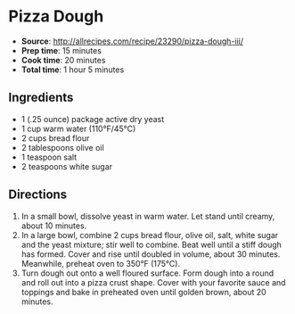 # Pizza Dough
 * **Source**: http://allrecipes.com/recipe/23290/pizza-dough-iii/
 * **Prep time**: 15 minutes
 * **Cook time**: 20 minutes
 * **Total time**: 1 hour 5 minutes

## Ingredients
 * 1 (.25 ounce) package active dry yeast
 * 1 cup warm water (110°F/45°C)
 * 2 cups bread flour
 * 2 tablespoons olive oil
 * 1 teaspoon salt
 * 2 teaspoons white sugar

## Directions
1. In a small bowl, dissolve yeast in warm water. Let stand until creamy, about 10 minutes.
2. In a large bowl, combine 2 cups bread flour, olive oil, salt, white sugar and the yeast mixture; stir well to combine. Beat well until a stiff dough has formed. Cover and rise until doubled in volume, about 30 minutes. Meanwhile, preheat oven to 350°F (175°C).
3. Turn dough out onto a well floured surface. Form dough into a round and roll out into a pizza crust shape. Cover with your favorite sauce and toppings and bake in preheated oven until golden brown, about 20 minutes.
